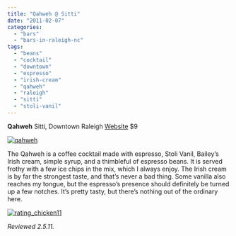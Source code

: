 ```yaml
---
title: "Qahweh @ Sitti"
date: "2011-02-07"
categories: 
  - "bars"
  - "bars-in-raleigh-nc"
tags: 
  - "beans"
  - "cocktail"
  - "downtown"
  - "espresso"
  - "irish-cream"
  - "qahweh"
  - "raleigh"
  - "sitti"
  - "stoli-vanil"
---
```


**Qahweh** Sitti, Downtown Raleigh [Website](http://www.sitti-raleigh.com/index1.php) $9

[![](http://s3.amazonaws.com/thegourmez-wpmedia/2011/02/qahweh.jpg "qahweh")](http://s3.amazonaws.com/thegourmez-wpmedia/2011/02/qahweh.jpg)

The Qahweh is a coffee cocktail made with espresso, Stoli Vanil, Bailey’s Irish cream, simple syrup, and a thimbleful of espresso beans. It is served frothy with a few ice chips in the mix, which I always enjoy. The Irish cream is by far the strongest taste, and that’s never a bad thing. Some vanilla also reaches my tongue, but the espresso’s presence should definitely be turned up a few notches. It’s pretty tasty, but there’s nothing out of the ordinary here.

[![](http://s3.amazonaws.com/thegourmez-wpmedia/2009/02/rating_chicken11.gif "rating_chicken11")](http://s3.amazonaws.com/thegourmez-wpmedia/2009/02/rating_chicken11.gif)

_Reviewed 2.5.11._
